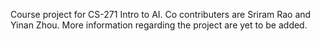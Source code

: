 Course project for CS-271 Intro to AI. Co contributers are Sriram Rao and Yinan Zhou. More information regarding the project are yet to be added.
